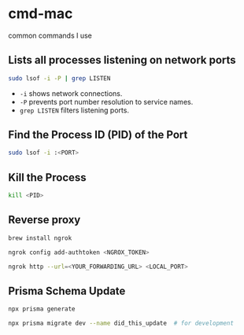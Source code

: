 # cmd-mac
common commands I use

## Lists all processes listening on network ports
```sh
sudo lsof -i -P | grep LISTEN
````
-   `-i` shows network connections.
-   `-P` prevents port number resolution to service names.
-   `grep LISTEN` filters listening ports.

## Find the Process ID (PID) of the Port
```sh
sudo lsof -i :<PORT>
```

## Kill the Process
```sh
kill <PID>
```

## Reverse proxy
```sh
brew install ngrok
```
```sh
ngrok config add-authtoken <NGROX_TOKEN>
```
```sh
ngrok http --url=<YOUR_FORWARDING_URL> <LOCAL_PORT>
```
## Prisma Schema Update
```sh
npx prisma generate
```
```sh
npx prisma migrate dev --name did_this_update  # for development
```
